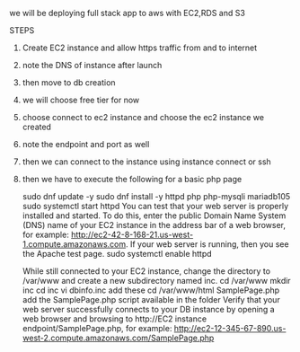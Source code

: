 we will be deploying full stack app to aws with EC2,RDS and S3

STEPS
1. Create EC2 instance and allow https traffic from and to internet
2. note the DNS of instance after launch
3. then move to db creation
4. we will choose free tier for now
5. choose connect to ec2 instance and choose the ec2 instance we created
6. note the endpoint and port as well
7. then we can connect to the instance using instance connect or ssh
8. then we have to execute the following for a basic php page

   sudo dnf update -y
   sudo dnf install -y httpd php php-mysqli mariadb105
   sudo systemctl start httpd
         You can test that your web server is properly installed and started. To do this, enter the public Domain Name System (DNS) name of your EC2 instance in the address bar of a web browser,
         for example: http://ec2-42-8-168-21.us-west-1.compute.amazonaws.com. If your web server is running, then you see the Apache test page.
   sudo systemctl enable httpd

   While still connected to your EC2 instance, change the directory to /var/www and create a new subdirectory named inc.
      cd /var/www
      mkdir inc
      cd inc
   vi dbinfo.inc
       add these
               <?php
                define('DB_SERVER', 'db_instance_endpoint');
                define('DB_USERNAME', 'tutorial_user');
                define('DB_PASSWORD', 'master password');
                define('DB_DATABASE', 'sample');
                ?>
   cd /var/www/html
   SamplePage.php
     add the SamplePage.php script available in the folder
Verify that your web server successfully connects to your DB instance by opening a web browser and browsing to http://EC2 instance endpoint/SamplePage.php,
  for example: http://ec2-12-345-67-890.us-west-2.compute.amazonaws.com/SamplePage.php
